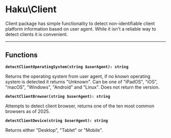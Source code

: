 # Haku\Client

Client package has simple functionality to detect non-identifiable client platform information based on user agent. While it isn't a reliable way to detect clients it is convenient.

---

## Functions

**`detectClientOperatingSystem(string $userAgent): string`**

Returns the operating system from user agent, if no known operating system is detected it returns "Unknown". Can be one of "iPadOS", "iOS", "macOS", "Windows", "Android" and "Linux". Does not return the version.

**`detectClientBrowser(string $userAgent): string`**

Attempts to detect client browser, returns one of the ten most common browsers as of 2025.

**`detectClientDevice(string $userAgent): string`**

Returns either "Desktop", "Tablet" or "Mobile".
